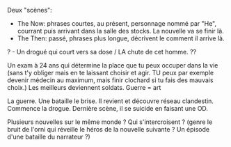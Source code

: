 Deux "scènes":
  -  The Now: phrases courtes, au présent, personnage nommé par "He", courrant puis arrivant dans la salle des stocks. La nouvelle va se finir là.
  - The Then: passé, phrases plus longue, décrivent le comment il arrive là.

? - Un drogué qui court vers sa dose / LA chute de cet homme.
??


Un exam à 24 ans qui détermine la place que tu peux occuper dans la vie (sans t'y obliger mais en te laissant choisir et agir. TU peux par exemple devenir médecin au maximum, mais finir clochard si tu fais des mauvais choix.)
Les meilleurs deviennent soldats.
Guerre = art

La guerre. Une bataille le brise. Il revient et découvre réseau clandestin. Commence la drogue. Dernière scène, il se suicide en faisant une OD.

Plusieurs nouvelles sur le même monde ? Qui s'intercroisent ? (genre le bruit de l'orni qui réveille le héros de la nouvelle suivante ? Un épisode d'une bataille du narrateur ?)
